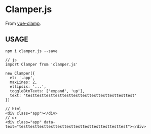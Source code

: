 # Clamper.js

From [vue-clamp](https://github.com/Justineo/vue-clamp).


## USAGE

```
npm i clamper.js --save
```

```
// js
import Clamper from 'clamper.js'

new Clamper({
  el: '.app',
  maxLines: 2,
  ellipsis: '...',
  toggleBtnTexts: ['expand', 'up'],
  text: 'testtesttesttesttesttesttesttesttesttesttesttest'
})

// html
<div class="app"></div>
// or
<div class="app" data-text="testtesttesttesttesttesttesttesttesttesttesttest"></div>
```


